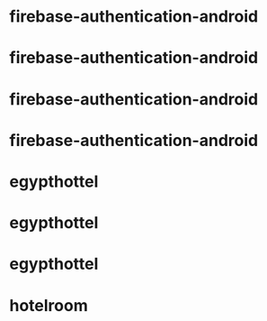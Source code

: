 # firebase-authentication-android
# firebase-authentication-android
# firebase-authentication-android
# firebase-authentication-android
# egypthottel
# egypthottel
# egypthottel
# hotelroom
